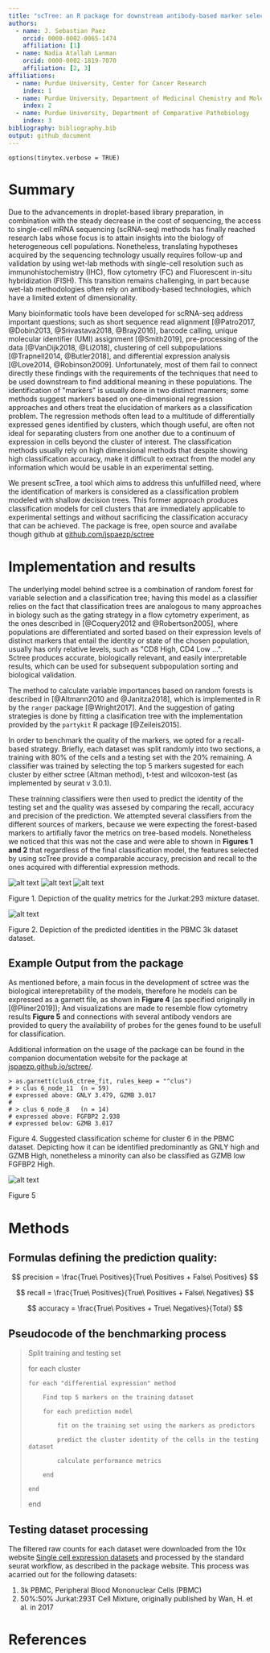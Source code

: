 ```yaml
---
title: "scTree: an R package for downstream antibody-based marker selection and visualization"
authors:
  - name: J. Sebastian Paez
    orcid: 0000-0002-0065-1474
    affiliation: [1]
  - name: Nadia Atallah Lanman
    orcid: 0000-0002-1819-7070
    affiliation: [2, 3]
affiliations:
  - name: Purdue University, Center for Cancer Research
    index: 1
  - name: Purdue University, Department of Medicinal Chemistry and Molecular Pharmacology
    index: 2
  - name: Purdue University, Department of Comparative Pathobiology
    index: 3
bibliography: bibliography.bib
output: github_document
---
```


```{r, include=FALSE}
options(tinytex.verbose = TRUE)
```

# Summary

Due to the advancements in droplet-based library preparation, in combination with
the steady decrease in the cost of sequencing, the access to single-cell mRNA
sequencing (scRNA-seq) methods has finally reached research labs whose focus is
to attain insights into the biology of heterogeneous cell populations.
Nonetheless, translating hypotheses acquired by the sequencing technology
usually requires follow-up and validation by using wet-lab methods with
single-cell resolution such as immunohistochemistry (IHC), flow cytometry (FC)
and Fluorescent in-situ hybridization (FISH).
This transition remains challenging, in part because wet-lab methodologies
often rely on antibody-based technologies, which have a limited extent of
dimensionality.

Many bioinformatic tools have been developed for scRNA-seq address important
questions; such as short sequence read alignment
[@Patro2017, @Dobin2013, @Srivastava2018, @Bray2016],
barcode calling, unique molecular identifier (UMI) assignment
[@Smith2019],
pre-processing of the data
[@VanDijk2018, @Li2018],
clustering of cell subpopulations
[@Trapnell2014, @Butler2018],
and differential expression analysis
[@Love2014, @Robinson2009].
Unfortunately, most of them fail to connect directly these findings with the
requirements of the techniques that need to be used downstream to find additional
meaning in these populations. The identification of "markers" is usually done in
two distinct manners; some methods suggest markers based on one-dimensional
regression approaches and others treat the elucidation of markers as a
classification problem.  The regression methods often lead to a multitude of
differentially expressed genes identified by clusters, which though useful,
are often not ideal for separating clusters from one another due to a continuum
of expression in cells beyond the cluster of interest. The classification methods
usually rely on high dimensional methods that despite showing high classification
accuracy, make it difficult to extract from the model any information which would
be usable in an experimental setting.

We present scTree, a tool which aims to address this unfulfilled need, where the
identification of markers is considered as a classification problem modeled with
shallow decision trees. This former approach produces classification models for cell
clusters that are immediately applicable to experimental settings and without
sacrificing the classification accuracy that can be achieved. 
The package is free, open source and availabe though github at [github.com/jspaezp/sctree](https://github.com/jspaezp/sctree)

# Implementation and results

The underlying model behind sctree is a combination of random forest for variable
selection and a classification tree; having this model as a classifier relies on
the fact that classification trees are analogous to many approaches in biology such
as the gating strategy in a flow cytometry experiment, as the ones described in
[@Coquery2012 and @Robertson2005], where populations are
differentiated and sorted based on their expression levels of distinct markers that
entail the identity or state of the chosen population,
usually has only relative levels,
such as "CD8 High, CD4 Low ...".  
Sctree produces accurate, biologically relevant, and easily interpretable results,
which can be used for subsequent subpopulation sorting and biological validation.

The method to calculate variable importances based on random forests
is described in [@Altmann2010 and @Janitza2018], which is implemented
in R by the `ranger` package [@Wright2017]. And the suggestion of gating
strategies is done by fitting a clasification tree with the implementation
provided by the `partykit` R package [@Zeileis2015].

In order to benchmark the quality of the markers, we opted for a recall-based
strategy. Briefly, each dataset was split randomly into two sections,
a training with 80% of the cells and a testing set with the 20% remaining.
A classifier was trained by selecting the top 5 markers sugested for each
cluster by either sctree (Altman method), t-test and wilcoxon-test
(as implemented by seurat v 3.0.1).

These trainning classifiers were then used to predict the identity of the testing
set and the quality was assesed by comparing the recall, accuracy and precision
of the prediction. We attempted several classifiers from the different sources of
markers, because we were expecting the forest-based markers to artifially favor the
metrics on tree-based models. Nonetheless we noticed that this was not the case and
were able to shown in **Figures 1 and 2** that regardless of the final classification
model, the features selected by using scTree provide a comparable accuracy, precision
and recall to the ones acquired with differential expression methods.

![alt text](./Final_Figures/accuracy_5050_boxplot.png "Figure 1")
![alt text](./Final_Figures/precision_5050_boxplot.png "Figure 1")
![alt text](./Final_Figures/recall_5050_boxplot.png "Figure 1")

Figure 1. Depiction of the quality metrics for the Jurkat:293 mixture dataset.

![alt text](./Final_Figures/pbmc_3k_prediction_UMAP.png "Figure 2")

Figure 2. Depiction of the predicted identities in the PBMC 3k dataset dataset.


## Example Output from the package

As mentioned before, a main focus in the development of sctree was the biological
interepretability of the models, therefore he models can be expressed as a garnett file,
as shown in **Figure 4**
(as specified originally in [@Pliner2019]); And visualizations are made to resemble flow
cytometry results **Figure 5** and connections with several antibody vendors are provided
to query the availability of probes for the genes found to be usefull for classification.

Additional information on the usage of the package can be found in the companion documentation website for the package at [jspaezp.github.io/sctree/](https://jspaezp.github.io/sctree/).

```
> as.garnett(clus6_ctree_fit, rules_keep = "^clus")
# > clus 6_node_11 	(n = 59)
# expressed above: GNLY 3.479, GZMB 3.017
#
# > clus 6_node_8 	(n = 14)
# expressed above: FGFBP2 2.938
# expressed below: GZMB 3.017
```

Figure 4. Suggested classification scheme for cluster 6 in the PBMC dataset.
Depicting how it can be identified predominantly as GNLY high and GZMB High,
nonetheless a minority can also be classified as GZMB low FGFBP2 High.

![alt text](./Final_Figures/gating_clus_6.png "Figure 5")

Figure 5



# Methods

## Formulas defining the prediction quality:

$$
precision = \frac{True\ Positives}{True\ Positives + False\ Positives}
$$

$$
recall = \frac{True\ Positives}{True\ Positives + False\ Negatives}
$$

$$
accuracy = \frac{True\ Positives +  True\ Negatives}{Total}
$$

## Pseudocode of the benchmarking process

>
> Split training and testing set
>
> for each cluster
>
>     for each "differential expression" method
>
>         Find top 5 markers on the training dataset
>
>         for each prediction model
>
>             fit on the training set using the markers as predictors
>
>             predict the cluster identity of the cells in the testing dataset
>
>             calculate performance metrics
>
>         end
>
>     end
>
> end

## Testing dataset processing

The filtered raw counts for each dataset were downloaded from the 10x website
[Single cell expression datasets](https://support.10xgenomics.com/single-cell-gene-expression/datasets)
and processed by the standard seurat workflow,
as described in the package website.
This process was acarried out for the following datasets:

1. 3k PBMC, Peripheral Blood Mononuclear Cells (PBMC)
2. 50\%:50\% Jurkat:293T Cell Mixture, originally published by Wan, H. et al. in 2017

# References
